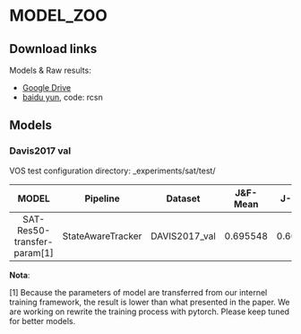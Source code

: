 # MODEL_ZOO

## Download links

Models & Raw results:

* [Google Drive](https://drive.google.com/open?id=1UXshq4k9WKx4hNkdpOagJLXPR57ZkBkg)
* [baidu yun](https://pan.baidu.com/s/1uZ26iZyVJm50dJ3GoLCQ9w), code: rcsn

## Models

### Davis2017 val

VOS test configuration directory: _experiments/sat/test/

| MODEL | Pipeline | Dataset | J&F-Mean | J-Mean | J-Recall| J-Decay| F-Mean | F-Recall| F-Decaly | FPS@GTX2080Ti |Config. Filename|
|:---:|:---:|:---:|:---:|:---:|:---:|:---:|:---:|:---:|:---:|:---:|:---:|
| SAT-Res50-transfer-param[1]|StateAwareTracker| DAVIS2017_val | 0.695548  |0.664442  |0.766905 | 0.182729  |0.726654 | 0.820361  |0.205859|~35|sat_res50-davis17.yaml 

__Nota__:

[1] Because the parameters of model are transferred from our internel training framework, the result is lower than what presented in the paper. We are working on rewrite the training process with pytorch. Please keep tuned for better models.
